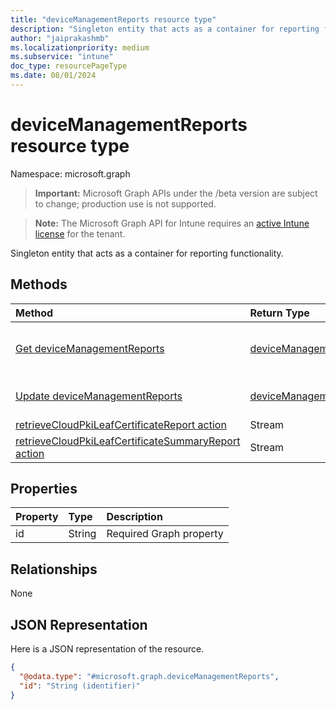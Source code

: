 ```yaml
---
title: "deviceManagementReports resource type"
description: "Singleton entity that acts as a container for reporting functionality."
author: "jaiprakashmb"
ms.localizationpriority: medium
ms.subservice: "intune"
doc_type: resourcePageType
ms.date: 08/01/2024
---
```


# deviceManagementReports resource type

Namespace: microsoft.graph

> **Important:** Microsoft Graph APIs under the /beta version are subject to change; production use is not supported.

> **Note:** The Microsoft Graph API for Intune requires an [active Intune license](https://go.microsoft.com/fwlink/?linkid=839381) for the tenant.

Singleton entity that acts as a container for reporting functionality.

## Methods
|Method|Return Type|Description|
|:---|:---|:---|
|[Get deviceManagementReports](../api/intune-cloudpkigraphservice-devicemanagementreports-get.md)|[deviceManagementReports](../resources/intune-cloudpkigraphservice-devicemanagementreports.md)|Read properties and relationships of the [deviceManagementReports](../resources/intune-cloudpkigraphservice-devicemanagementreports.md) object.|
|[Update deviceManagementReports](../api/intune-cloudpkigraphservice-devicemanagementreports-update.md)|[deviceManagementReports](../resources/intune-cloudpkigraphservice-devicemanagementreports.md)|Update the properties of a [deviceManagementReports](../resources/intune-cloudpkigraphservice-devicemanagementreports.md) object.|
|[retrieveCloudPkiLeafCertificateReport action](../api/intune-cloudpkigraphservice-devicemanagementreports-retrievecloudpkileafcertificatereport.md)|Stream||
|[retrieveCloudPkiLeafCertificateSummaryReport action](../api/intune-cloudpkigraphservice-devicemanagementreports-retrievecloudpkileafcertificatesummaryreport.md)|Stream||

## Properties
|Property|Type|Description|
|:---|:---|:---|
|id|String|Required Graph property|

## Relationships
None

## JSON Representation
Here is a JSON representation of the resource.
<!-- {
  "blockType": "resource",
  "keyProperty": "id",
  "@odata.type": "microsoft.graph.deviceManagementReports"
}
-->
``` json
{
  "@odata.type": "#microsoft.graph.deviceManagementReports",
  "id": "String (identifier)"
}
```
